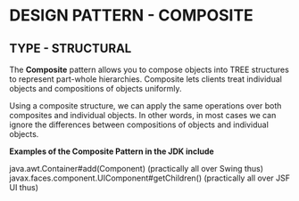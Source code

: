 DESIGN PATTERN - COMPOSITE
==============
TYPE - STRUCTURAL
--------------

The **Composite** pattern allows you to compose objects into TREE structures to represent part-whole hierarchies. Composite lets clients treat individual objects and compositions of objects uniformly.

Using a composite structure, we can apply the same operations over both composites and individual objects. In other words, in most cases we can ignore the differences between compositions of objects and individual objects. 
   

**Examples of the Composite Pattern in the JDK include**

 java.awt.Container#add(Component) (practically all over Swing thus)
 javax.faces.component.UIComponent#getChildren() (practically all over JSF UI thus)
